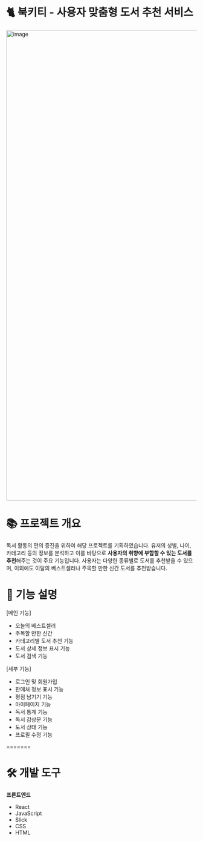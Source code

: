 # 🐈 북키티 - 사용자 맞춤형 도서 추천 서비스
<img width="1243" alt="image" src="https://github.com/Kuu1208/capstone_frontend/assets/130426876/fde9a221-5dc8-4e86-86f1-ddb66e6ba379">

# 📚 프로젝트 개요
독서 활동의 편의 증진을 위하여 해당 프로젝트를 기획하였습니다. 유저의 성별, 나이, 카테고리 등의 정보를 분석하고 이를 바탕으로 **사용자의 취향에 부합할 수 있는 도서를 추천**해주는 것이 주요 기능입니다. 사용자는 다양한 종류별로 도서를 추천받을 수 있으며, 이외에도 이달의 베스트셀러나 주목할 만한 신간 도서를 추천받습니다.

# 📑 기능 설명
[메인 기능]
- 오늘의 베스트셀러
- 주목할 만한 신간
- 카테고리별 도서 추천 기능
- 도서 상세 정보 표시 기능
- 도서 검색 기능

[세부 기능]
- 로그인 및 회원가입
- 판매처 정보 표시 기능
- 평점 남기기 기능
- 마이페이지 기능
- 독서 통계 기능
- 독서 감상문 기능
- 도서 상태 기능
- 프로필 수정 기능

=======
# 🛠 개발 도구
**프론트엔드**
- React
- JavaScript
- Slick
- CSS
- HTML
